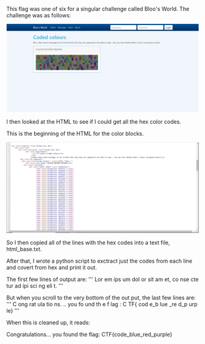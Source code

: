 This flag was one of six for a singular challenge called Bloo's World.
The challenge was as follows: 

![](images/bloos_world.JPG)

I then looked at the HTML to see if I could get all the hex color codes.

This is the beginning of the HTML for the color blocks. 

![](images/bloos_world_html_snip.JPG)

So I then copied all of the lines with the hex codes into a text file, html_base.txt. 

After that, I wrote a python script to exctract just the codes from each line and covert from hex and print it out. 

The first few lines of output are:
'''
Lor
em 
ips
um 
dol
or 
sit
 am
et,
 co
nse
cte
tur
 ad
ipi
sci
ng 
eli
t. 
'''

But when you scroll to the very bottom of the out put, the last few lines are:
'''
C
ong
rat
ula
tio
ns.
.. 
you
 fo
und
 th
e f
lag
: C
TF{
cod
e_b
lue
_re
d_p
urp
le}
'''

When this is cleaned up, it reads:

Congratulations... you found the flag: CTF{code_blue_red_purple} 

